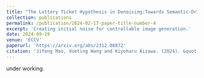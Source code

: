 ```yaml
---
title: "The Lottery Ticket Hypothesis in Denoising:Towards Semantic-Driven Initialization"
collection: publications
permalink: /publication/2024-02-17-paper-title-number-4
excerpt: 'Creating initial noise for controllable image generation.'
date: 2024-09-29
venue: 'ECCV'
paperurl: 'https://arxiv.org/abs/2312.08872'
citation: 'Jifeng Mao, Xueting Wang and Kiyoharu Aizawa. (2024). &quot;Paper Title Number 3.&quot; <i>ECCV</i>.'
---
```


under working.
